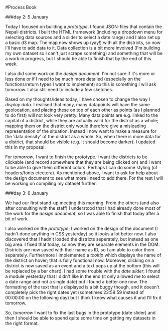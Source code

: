 #Process Book

###day 2: 5 January

Today I focused on building a _prototype_. I found JSON-files that contain the Nepali districts. I built the HTML framework (including a dropdown menu for selecting data sources and a slider to select a date range) and I also set up a basic d3 map. The map now shows up (yay!) with all the districts, so now I'll have to add data to it. Data collection is a bit more involved (I'm building my own dataset so I can't just scrape something) and something that will be a work in progress, but I should be able to finish that by the end of this week. 

I also did some work on the _design document_. I'm not sure if it's more or less done or if I need to be much more detailed (especially on the functions/return types I want to implement) so this is something I will ask tomorrow. I also still need to include a few sketches.

Based on my thoughts/ideas today, I have chosen to change the way I _display data_. I realised that many, many datapoints will have the same geolocation, and placing these on top of each other as points (as I planned to do first) will not look very pretty. Many data points are e.g. linked to the capital of a district, while they are actually valid for the district as a whole; mapping them on the district only would therefore give a misleading representation of the situation. Instead I now want to make a measure for the 'data density' of the district as a whole. So, when there is more data for a district, that should be visible (e.g. it should become darker). I updated this in my proposal. 

For _tomorrow_, I want to finish the prototype. I want the districts to be clickable (and record somewhere that they are being clicked on) and I want to be able to give them different colors. Perhaps I can do some styling (of headers/fonts etcetera). As mentioned above, I want to ask for help about the design document to see what more I need to add there. For the rest I will be working on compiling my dataset further. 


###day 3: 6 January

We had our first stand-up meeting this morning. From the others (and also after consulting with the staff) I understood that I had already done most of the work for the _design document_, so I was able to finish that today after a bit of work.
 
I also worked on the _prototype_; I worked on the design of the document (I hadn't done anything in CSS yesterday) so it looks a lot better now. I also discovered that I hadn't loaded the districts seperately, but instead as one big area. I fixed that today, so now they are separate elements in the DOM. Districts are now saved with their name as ID, so I am able to color them separately. Furthermore I implemented a _tooltip_ which displays the name of the district on hover; that is fully functional now. Moreover, clicking on a district is now saved as an event and a text pops up at the bottom (this will be replaced by a bar chart).  I had some trouble with the _date slider_; I found a module yesterday that I didn't like in the end (it only allowed me to select a date range and not a single date) but I found a better one now. The formatting of the text that is displayed is a bit buggy though, and it doesn't completely pick the right dates yet (sometimes 23:59:59 instead of 00:00:00 on the following day) but I think I know what causes it and I'll fix it tomorrow. 

So, _tomorrow_ I want to fix the last bugs in the prototype (date slider) and then I should be able to spend quite some time on getting my datasets in the right format. 
